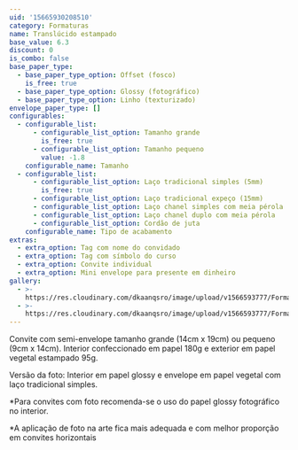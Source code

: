 ```yaml
---
uid: '15665930208510'
category: Formaturas
name: Translúcido estampado
base_value: 6.3
discount: 0
is_combo: false
base_paper_type:
  - base_paper_type_option: Offset (fosco)
    is_free: true
  - base_paper_type_option: Glossy (fotográfico)
  - base_paper_type_option: Linho (texturizado)
envelope_paper_type: []
configurables:
  - configurable_list:
      - configurable_list_option: Tamanho grande
        is_free: true
      - configurable_list_option: Tamanho pequeno
        value: -1.8
    configurable_name: Tamanho
  - configurable_list:
      - configurable_list_option: Laço tradicional simples (5mm)
        is_free: true
      - configurable_list_option: Laço tradicional expeço (15mm)
      - configurable_list_option: Laço chanel simples com meia pérola
      - configurable_list_option: Laço chanel duplo com meia pérola
      - configurable_list_option: Cordão de juta
    configurable_name: Tipo de acabamento
extras:
  - extra_option: Tag com nome do convidado
  - extra_option: Tag com símbolo do curso
  - extra_option: Convite individual
  - extra_option: Mini envelope para presente em dinheiro
gallery:
  - >-
    https://res.cloudinary.com/dkaanqsro/image/upload/v1566593777/Formaturas/Transl%C3%BAcido_estampado_wd1mjd.jpg
  - >-
    https://res.cloudinary.com/dkaanqsro/image/upload/v1566593777/Formaturas/Transl%C3%BAcido_estampado_2_rvfgwt.jpg
---
```

Convite com semi-envelope tamanho grande (14cm x 19cm) ou pequeno (9cm x 14cm). Interior confeccionado em papel 180g e exterior em papel vegetal estampado 95g.

Versão da foto: Interior em papel glossy e envelope em papel vegetal com laço tradicional simples.



\*Para convites com foto recomenda-se o uso do papel glossy fotográfico no interior.

\*A aplicação de foto na arte fica mais adequada e com melhor proporção em convites horizontais
